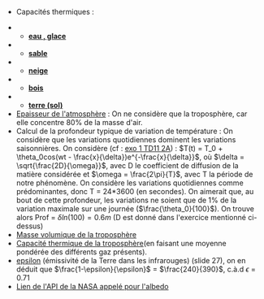

 - Capacités thermiques : 
 * * **[eau , glace](https://fr.wikipedia.org/wiki/Capacit%C3%A9_thermique_massique)**
 * * [**sable**](https://material-properties.org/fr/sable-densite-capacite-thermique-conductivite-thermique/)
 * * [**neige**](https://www.thermoconcept-sarl.com/base-de-donnees-chaleur-specifique-ou-capacite-thermique/) 
 * * [**bois**](http://www.chim.lu/ch0612.php)
 * * [**terre (sol)**](https://acsess.onlinelibrary.wiley.com/doi/abs/10.2136/sssaj2018.11.0434)
 * [Epaisseur de l'atmosphère]((https://fr.wikipedia.org/wiki/Atmosph%C3%A8re_terrestre)) : On ne considère que la troposphère, car elle concentre 80% de la masse d'air.
 * Calcul de la profondeur typique de variation de température : On considère que les variations quotidiennes dominent les variations saisonnières. On considère (cf : [exo 1 TD11 2A](https://gitlab.com/capecl/y2/-/raw/main/Cours%20et%20exercices/Chapitre_11%20:%20Diffusion%20thermique/TD/corr_chap11_td_vprof.pdf?ref_type=heads)) : $T(t) = T_0 + \theta_0cos(wt - \frac{x}{\delta})e^{-\frac{x}{\delta}}$, où $\delta = \sqrt{\frac{2D}{\omega}}$, avec D le coefficient de diffusion de la matière considérée et $\omega = \frac{2\pi}{T}$, avec T la période de notre phénomène. On considère les variations quotidiennes comme prédominantes, donc T = 24*3600 (en secondes). On aimerait que, au bout de cette profondeur, les variations ne soient que de 1% de la variation maximale sur une journée ($\frac{\theta_0}{100}$). On trouve alors Prof = $\delta ln(100) = 0.6 m$ (D est donné dans l'exercice mentionné ci-dessus)
 * [Masse volumique de la troposphère](https://education.toutcomment.com/article/troposphere-definition-et-caracteristiques-15086.html) 
 * [Capacité thermique de la troposphère](https://fr.wikipedia.org/wiki/Capacit%C3%A9_thermique_massique)(en faisant une moyenne pondérée des différents gaz présents).
 * [epsilon](https://web.lmd.jussieu.fr/~jldufres/Exposes/Duf_ERRE_psud_1.pdf) (émissivité de la Terre dans les infrarouges) (slide 27), on en déduit que   $\frac{1-\epsilon}{\epsilon}$ = $\frac{240}{390}$, c.à.d $\epsilon$ = 0.71
 * [Lien de l'API de la NASA appelé pour l'albedo](https://power.larc.nasa.gov/api/temporal/daily/point)
 
